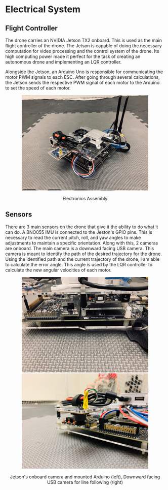 # Electrical System

## Flight Controller

The drone carries an NVIDIA Jetson TX2 onboard. This is used as the main flight controller of the drone. The Jetson is capable of doing the necessary computation for video processing and the control system of the drone. Its high computing power made it perfect for the task of creating an autonomous drone and implementing an LQR controller.

Alongside the Jetson, an Arduino Uno is responsible for communicating the motor PWM signals to each ESC. After going through several calculations, the Jetson sends the respective PWM signal of each motor to the Arduino to set the speed of each motor.

<p align="center"><img src="https://github.com/balianirudh/jetson-drone/blob/master/images/electronicsAssembly.jpg" width="400" height="300"/></p>
<p align="center"> Electronics Assembly </p>

## Sensors

There are 3 main sensors on the drone that give it the ability to do what it can do. A BNO055 IMU is connected to the Jeston's GPIO pins. This is necessary to read the current pitch, roll, and yaw angles to make adjustments to maintain a specific orientation. Along with this, 2 cameras are onboard. The main camera is a downward facing USB camera. This camera is meant to identify the path of the desired trajectory for the drone. Using the identified path and the current trajectory of the drone, I am able to calculate the error angle. This angle is used by the LQR controller to calculate the new angular velocities of each motor. 

<p align="center"><img src="https://github.com/balianirudh/jetson-drone/blob/master/images/arduinoCloseUp.jpg" width="400" height="300"/><img src="https://github.com/balianirudh/jetson-drone/blob/master/images/USBCamera.jpg" width="400" height="300"/></p>
<p align="center"> Jetson's onboard camera and mounted Arduino (left), Downward facing USB camera for line following (right) </p>

